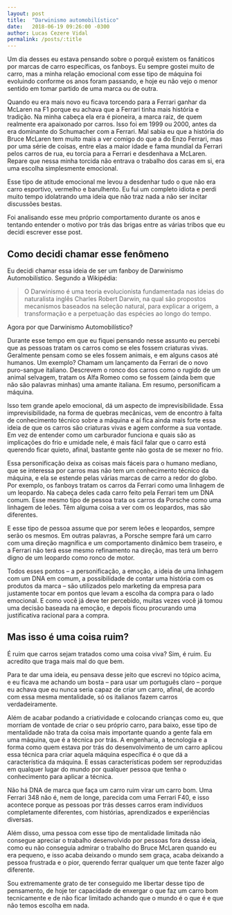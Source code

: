 ```yaml
---
layout: post
title:  "Darwinismo automobilístico"
date:   2018-06-19 09:26:00 -0300
author: Lucas Cezere Vidal
permalink: /posts/:title
---
```

Um dia desses eu estava pensando sobre o porquê existem os fanáticos por marcas de carro específicas, os fanboys. Eu sempre gostei muito de carro, mas a minha relação emocional com esse tipo de máquina foi evoluindo conforme os anos foram passando, e hoje eu não vejo o menor sentido em tomar partido de uma marca ou de outra.

Quando eu era mais novo eu ficava torcendo para a Ferrari ganhar da McLaren na F1 porque eu achava que a Ferrari tinha mais história e tradição. Na minha cabeça ela era é pioneira, a marca raiz, de quem realmente era apaixonado por carros. Isso foi em 1999 ou 2000, antes da era dominante do Schumacher com a Ferrari. Mal sabia eu que a história do Bruce McLaren tem muito mais a ver comigo do que a do Enzo Ferrari, mas por uma série de coisas, entre elas a maior idade e fama mundial da Ferrari pelos carros de rua, eu torcia para a Ferrari e desdenhava a McLaren. Repare que nessa minha torcida não entrava o trabalho dos caras em si, era uma escolha simplesmente emocional.

Esse tipo de atitude emocional me levou a desdenhar tudo o que não era carro esportivo, vermelho e barulhento. Eu fui um completo idiota e perdi muito tempo idolatrando uma ideia que não traz nada a não ser incitar discussões bestas.

Foi analisando esse meu próprio comportamento durante os anos e tentando entender o motivo por trás das brigas entre as várias tribos que eu decidi escrever esse post.

## Como decidi chamar esse fenômeno

Eu decidi chamar essa ideia de ser um fanboy de Darwinismo Automobilístico. Segundo a Wikipédia:

>O Darwinismo é uma teoria evolucionista fundamentada nas ideias do naturalista inglês Charles Robert Darwin, na qual são propostos mecanismos baseados na seleção natural, para explicar a origem, a transformação e a perpetuação das espécies ao longo do tempo.

Agora por que Darwinismo Automobilístico?

Durante esse tempo em que eu fiquei pensando nesse assunto eu percebi que as pessoas tratam os carros como se eles fossem criaturas vivas. Geralmente pensam como se eles fossem animais, e em alguns casos até humanos. Um exemplo? Chamam um lançamento da Ferrari de o novo puro-sangue italiano. Descrevem o ronco dos carros como o rugido de um animal selvagem, tratam os Alfa Romeo como se fossem (ainda bem que não são palavras minhas) uma amante italiana. Em resumo, personificam a máquina.

Isso tem grande apelo emocional, dá um aspecto de imprevisibilidade. Essa imprevisibilidade, na forma de quebras mecânicas, vem de encontro à falta de conhecimento técnico sobre a máquina e aí fica ainda mais forte essa ideia de que os carros são criaturas vivas e agem conforme a sua vontade. Em vez de entender como um carburador funciona e quais são as implicações do frio e umidade nele, é mais fácil falar que o carro está querendo ficar quieto, afinal, bastante gente não gosta de se mexer no frio.

Essa personificação deixa as coisas mais fáceis para o humano mediano, que se interessa por carros mas não tem um conhecimento técnico da máquina, e ela se estende pelas várias marcas de carro a redor do globo. Por exemplo, os fanboys tratam os carros da Ferrari como uma linhagem de um leopardo. Na cabeça deles cada carro feito pela Ferrari tem um DNA comum. Esse mesmo tipo de pessoa trata os carros da Porsche como uma linhagem de leões. Têm alguma coisa a ver com os leopardos, mas são diferentes.

E esse tipo de pessoa assume que por serem leões e leopardos, sempre serão os mesmos. Em outras palavras, a Porsche sempre fará um carro com uma direção magnífica e um comportamento dinâmico bem traseiro, e a Ferrari não terá esse mesmo refinamento na direção, mas terá um berro digno de um leopardo como ronco de motor.

Todos esses pontos – a personificação, a emoção, a ideia de uma linhagem com um DNA em comum, a possibilidade de contar uma história com os produtos da marca – são utilizados pelo marketing da empresa para justamente tocar em pontos que levam a escolha da compra para o lado emocional. E como você já deve ter percebido, muitas vezes você já tomou uma decisão baseada na emoção, e depois ficou procurando uma justificativa racional para a compra.

## Mas isso é uma coisa ruim?

É ruim que carros sejam tratados como uma coisa viva? Sim, é ruim. Eu acredito que traga mais mal do que bem.

Para te dar uma ideia, eu pensava desse jeito que escrevi no tópico acima, e eu ficava me achando um bosta – para usar um português claro – porque eu achava que eu nunca seria capaz de criar um carro, afinal, de acordo com essa mesma mentalidade, só os italianos fazem carros verdadeiramente.

Além de acabar podando a criatividade e colocando crianças como eu, que morriam de vontade de criar o seu próprio carro, para baixo, esse tipo de mentalidade não trata da coisa mais importante quando a gente fala em uma máquina, que é a técnica por trás. A engenharia, a tecnologia e a forma como quem estava por trás do desenvolvimento de um carro aplicou essa técnica para criar aquela máquina específica é o que dá a característica da máquina. E essas características podem ser reproduzidas em qualquer lugar do mundo por qualquer pessoa que tenha o conhecimento para aplicar a técnica.

Não há DNA de marca que faça um carro ruim virar um carro bom. Uma Ferrari 348 não é, nem de longe, parecida com uma Ferrari F40, e isso acontece porque as pessoas por trás desses carros eram indivíduos completamente diferentes, com histórias, aprendizados e experiências diversas.

Além disso, uma pessoa com esse tipo de mentalidade limitada não consegue apreciar o trabalho desenvolvido por pessoas fora dessa ideia, como eu não conseguia admirar o trabalho do Bruce McLaren quando eu era pequeno, e isso acaba deixando o mundo sem graça, acaba deixando a pessoa frustrada e o pior, querendo ferrar qualquer um que tente fazer algo diferente.

Sou extremamente grato de ter conseguido me libertar desse tipo de pensamento, de hoje ter capacidade de enxergar o que faz um carro bom tecnicamente e de não ficar limitado achando que o mundo é o que é e que não temos escolha em nada.
